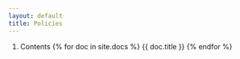 ```yaml
---
layout: default
title: Policies
---
```

1. Contents
{% for doc in site.docs %}
        {{ doc.title }}
{% endfor %}
